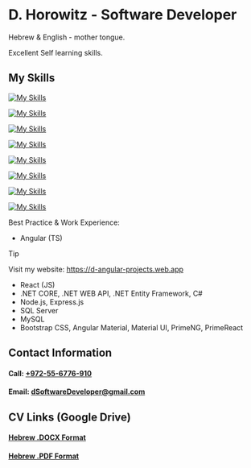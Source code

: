 # D. Horowitz - Software Developer

Hebrew & English - mother tongue.

Excellent Self learning skills.

## My Skills

[![My Skills](https://skillicons.dev/icons?i=dotnet,c,cs,cpp)](https://skillicons.dev)

[![My Skills](https://skillicons.dev/icons?i=angular,react,js,ts,html,css,bootstrap,materialui)](https://skillicons.dev)

[![My Skills](https://skillicons.dev/icons?i=express,nextjs,nodejs)](https://skillicons.dev)

[![My Skills](https://skillicons.dev/icons?i=java,py)](https://skillicons.dev)

[![My Skills](https://skillicons.dev/icons?i=windows,linux,ubuntu)](https://skillicons.dev)

[![My Skills](https://skillicons.dev/icons?i=idea,pycharm,visualstudio,vscode)](https://skillicons.dev)

[![My Skills](https://skillicons.dev/icons?i=git,github,azure,firebase)](https://skillicons.dev)

[![My Skills](https://skillicons.dev/icons?i=mysql,npm,postman,stackoverflow)](https://skillicons.dev)

Best Practice & Work Experience:
* Angular (TS)
> [!TIP]
> Visit my website: https://d-angular-projects.web.app
* React (JS)
* .NET CORE, .NET WEB API, .NET Entity Framework, C#
* Node.js, Express.js
* SQL Server
* MySQL
* Bootstrap CSS, Angular Material, Material UI, PrimeNG, PrimeReact

## Contact Information
#### Call: [+972-55-6776-910](tel:+972556776910)
#### Email: [dSoftwareDeveloper@gmail.com](mailto:dsoftwaredeveloper@gmail.com)


## CV Links (Google Drive)
#### [Hebrew .DOCX Format](https://drive.google.com/file/d/1mjRjVmXIEnys7u_fkK9gHvRwANEZKHwN/view?usp=drive_link)
#### [Hebrew .PDF Format](https://drive.google.com/file/d/1hPby88AIvvwuVNA8KSimO9weQCAiV4Dj/view?usp=drive_link)

<!--
**d-horowitz/d-horowitz** is a ✨ _special_ ✨ repository because its `README.md` (this file) appears on your GitHub profile.

Here are some ideas to get you started:

- 🔭 I’m currently working on ...
- 🌱 I’m currently learning ...
- 👯 I’m looking to collaborate on ...
- 🤔 I’m looking for help with ...
- 💬 Ask me about ...
- 📫 How to reach me: ...
- 😄 Pronouns: ...
- ⚡ Fun fact: ...
-->

